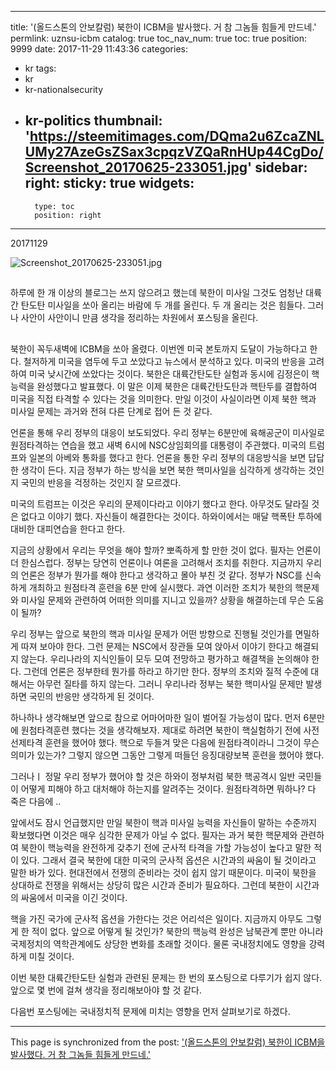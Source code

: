 
---
title: '(올드스톤의 안보칼럼) 북한이 ICBM을 발사했다. 거 참 그놈들 힘들게 만드네.'
permlink: uznsu-icbm
catalog: true
toc_nav_num: true
toc: true
position: 9999
date: 2017-11-29 11:43:36
categories:
- kr
tags:
- kr
- kr-nationalsecurity
- kr-politics
thumbnail: 'https://steemitimages.com/DQma2u6ZcaZNLUMy27AzeGsZSax3cpqzVZQaRnHUp44CgDo/Screenshot_20170625-233051.jpg'
sidebar:
    right:
        sticky: true
widgets:
    -
        type: toc
        position: right
---


20171129

![Screenshot_20170625-233051.jpg](https://steemitimages.com/DQma2u6ZcaZNLUMy27AzeGsZSax3cpqzVZQaRnHUp44CgDo/Screenshot_20170625-233051.jpg)

##
하루에 한 개 이상의 블로그는 쓰지 않으려고 했는데 북한이 미사일 그것도 엄청난 대륙간 탄도탄 미사일을 쏘아 올리는 바람에 두 개를 올린다. 두 개 올리는 것은 힘들다. 그러나 사안이 사안이니 만큼 생각을 정리하는 차원에서 포스팅을 올린다. 
##

북한이 꼭두새벽에  ICBM을 쏘아 올렸다. 이번엔 미국 본토까지 도달이 가능하다고 한다. 철저하게 미국을 염두에 두고 쏘았다고 뉴스에서 분석하고 있다. 미국의 반응을 고려하여 미국 낮시간에 쏘았다는 것이다. 북한은 대륙간탄도탄 실험과 동시에 김정은이 핵능력을 완성했다고 발표했다. 이 말은 이제 북한은 대륙간탄도탄과 핵탄두를 결합하여 미국을 직접 타격할 수 있다는 것을 의미한다. 만일 이것이 사실이라면 이제 북한 핵과 미사일 문제는 과거와 전혀 다른 단계로 접어 든 것 같다. 

언론을 통해 우리 정부의 대응이 보도되었다. 우리 정부는 6분만에 육해공군이 미사일로 원점타격하는 연습을 했고 새벽 6시에 NSC상임회의를 대통령이 주관했다. 미국의 트럼프와 일본의 아베와 통화를 했다고 한다. 언론을 통한 우리 정부의 대응방식을 보면 답답한 생각이 든다. 지금 정부가 하는 방식을 보면 북한 핵미사일을 심각하게 생각하는 것인지 국민의 반응을 걱정하는 것인지 잘 모르겠다. 

미국의 트럼프는 이것은 우리의 문제이다라고 이야기 했다고 한다. 아무것도 달라질 것은 없다고 이야기 했다. 자신들이 해결한다는 것이다. 하와이에서는 매달 핵폭탄 투하에 대비한 대피연습을 한다고 한다. 

지금의 상황에서 우리는 무엇을 해야 할까? 뽀족하게 할 만한 것이 없다. 필자는 언론이 더 한심스럽다. 정부는 당연히 언론이나 여론을 고려해서 조치를 취한다. 지금까지 우리의 언론은 정부가 뭔가를 해야 한다고 생각하고 몰아 부친 것 같다. 정부가 NSC를 신속하게 개최하고 원점타격 훈련을 6분 만에 실시했다. 과연 이러한 조치가 북한의 핵문제와 미사일 문제와 관련하여 어떠한 의미를 지니고 있을까? 상황을 해결하는데 무슨 도움이 될까? 

우리 정부는 앞으로 북한의 핵과 미사일 문제가 어떤 방향으로 진행될 것인가를 면밀하게 따져 보아야 한다. 그런 문제는 NSC에서 장관들 모여 앉아서 이야기 한다고 해결되지 않는다. 우리나라의 지식인들이 모두 모여 전망하고 평가하고 해결책을 논의해야 한다. 그런데 언론은 정부한테 뭔가를 하라고 하기만 한다. 정부의 조치와 질적 수준에 대해서는 아무런 질타를 하지 않는다. 그러니 우리나라 정부는 북한 핵미사일 문제만 발생하면 국민의 반응만 생각하게 된 것이다. 

하나하나 생각해보면 앞으로 참으로 어마어마한 일이 벌어질 가능성이 많다. 먼저 6분만에 원첨타격훈련 했다는 것을 생각해보자. 제대로 하려면 북한이 핵실험하기 전에 사전 선제타격 훈련을 했어야 했다. 핵으로 두들겨 맞은 다음에 원점타격이라니 그것이 무슨 의미가 있는가? 그렇지 않으면 그동안 그렇게 떠들던 응징대량보복 훈련을 했어야 했다. 

그러나ㅣ 정말 우리 정부가 했어야 할 것은 하와이 정부처럼 북한 핵공격시 일반 국민들이 어떻게 피해야 하고 대처해야 하는지를 알려주는 것이다. 원점타격하면 뭐하나? 다 죽은 다음에 ..

앞에서도 잠시 언급했지만 만일 북한이 핵과 미사일 능력을 자신들이 말하는 수준까지 확보했다면 이것은 매우 심각한 문제가 아닐 수 없다. 필자는 과거 북한 핵문제와 관련하여 북한이 핵능력을 완전하게 갖추기 전에 군사적 타격을 가할 가능성이 높다고 말한 적이 있다. 그래서 결국 북한에 대한 미국의 군사적 옵션은 시간과의 싸움이 될 것이라고 말한 바가 있다. 현대전에서 전쟁의 준비라는 것이 쉽지 않기 때문이다. 미국이 북한을 상대하로 전쟁을 위해서는 상당히 많은 시간과 준비가 필요하다. 그런데 북한이 시간과의 싸움에서 미국을 이긴 것이다. 

핵을 가진 국가에 군사적 옵션을 가한다는 것은 어리석은 일이다. 지금까지 아무도 그렇게 한 적이 없다. 앞으로 어떻게 될 것인가? 북한의 핵능력 완성은 남북관계 뿐만 아니라 국제정치의 역학관계에도 상당한 변화를 초래할 것이다. 물론 국내정치에도 영향을 강력하게 미칠 것이다. 

이번 북한 대륙간탄도탄 실험과 관련된 문제는 한 번의 포스팅으로 다루기가 쉽지 않다. 앞으로 몇 번에 걸쳐 생각을 정리해보아야 할 것 같다. 

다음번 포스팅에는 국내정치적 문제에 미치는 영향을 먼저 살펴보기로 하겠다.

- - -

This page is synchronized from the post: ['(올드스톤의 안보칼럼) 북한이 ICBM을 발사했다. 거 참 그놈들 힘들게 만드네.'](https://steemit.com/@oldstone/uznsu-icbm)
